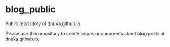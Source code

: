 # blog_public

Public repository of [dnuka.github.io](https://dnuka.github.io/).

Please use this repository to create issues or comments about blog posts at [dnuka.github.io](https://dnuka.github.io/).
